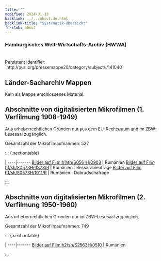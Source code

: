 ```yaml
---
title: ""
modified: 2024-01-13
backlink: ../../about.de.html
backlink-title: "Systematik-Übersicht"
fn-stub: about
---
```


### Hamburgisches Welt-Wirtschafts-Archiv (HWWA)

# 

<div class="hint">Persistent Identifier: `http://purl.org/pressemappe20/category/subject/i/141040`</div>







## Länder-Sacharchiv Mappen





Kein als Mappe erschlossenes Material.



<a id="filmsections" />

## Abschnitte von digitalisierten Mikrofilmen (1. Verfilmung 1908-1949)

<p>Aus urheberrechtlichen Gründen nur aus dem EU-Rechtsraum und im ZBW-Lesesaal zugänglich.</p>


<p>Gesamtzahl der Mikrofilmaufnahmen: 527</p>





::: {.sectiontable}

 | 
----|-------
<a class="btn" href="https://pm20.zbw.eu/film/h1/sh/S0561H/0903" rel="nofollow">Bilder auf Film h1/sh/S0561H/0903</a> | Rumänien
<a class="btn" href="https://pm20.zbw.eu/film/h1/sh/S0573H/0873/R" rel="nofollow">Bilder auf Film h1/sh/S0573H/0873/R</a> | Rumänien : Bessarabienfrage
<a class="btn" href="https://pm20.zbw.eu/film/h1/sh/S0573H/1011/R" rel="nofollow">Bilder auf Film h1/sh/S0573H/1011/R</a> | Rumänien : Dobrudschafrage


:::




## Abschnitte von digitalisierten Mikrofilmen (2. Verfilmung 1950-1960)

<p>Aus urheberrechtlichen Gründen nur im ZBW-Lesesaal zugänglich.</p>


<p>Gesamtzahl der Mikrofilmaufnahmen: 749</p>





::: {.sectiontable}

 | 
----|-------
<a class="btn" href="https://pm20.zbw.eu/film/h2/sh/S2563H/0510" rel="nofollow">Bilder auf Film h2/sh/S2563H/0510</a> | Rumänien


:::
















